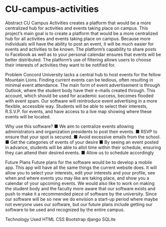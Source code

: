 # CU-campus-activities

Abstract
CU Campus Activities creates a platform that would be a more centralized hub for activities and events taking place on campus.
This project’s main goal is to create a platform that would be a more centralized hub for all activities and events taking place on campus. Because more individuals will have the ability to post an event, it will be much easier for events and activities to be known. The platform’s capability to share posts to Facebook as well as to your personal calendar ensures that events will be better distributed. The platform’s use of filtering allows users to choose their interests of activities they want to be notified for.

Problem 
Concord University lacks a central hub to host events for the fellow Mountain Lions. Finding current events can be tedious, often resulting in minimal event attendance. The main form of event advertisement is through Outlook, where the student body have their e-mails created through. This account, which should be used for academic success, becomes flooded with event spam.
Our software will reintroduce event advertising in a more flexible, accessible way. Students will be able to select their interests, R.S.V.P. for events, and have access to a live map showing where these events will be located.

Why use this software?
■ We aim to centralize events allowing administrators and organization presidents to post their events.
■ RSVP to ensure that your spot is secured.
■ Avoid excessive emails from the school.
■ Get the categories of events of your desire
■ By seeing an event posted in advance, students will be able to allot time within their schedule, ensuring they can attend their desired events.
■ Allow us to schedule accordingly

Future Plans
Future plans for the software would be to develop a mobile app. This app will have all the same things the current website does. It will allow you to select your interests, edit your interests and your profile, see when and where events you may like are taking place, and show you a calendar of your upcoming events. We would also like to work on making the student body and the faculty more aware that our software exists and push to make it a recommended piece of software by the university. Since our software will be so new we do envision a start-up period where maybe not everyone uses our software, but our future plans include getting our software to be used and recognized by the entire campus.

Technology Used
HTML
CSS
Bootstrap
django
SQLite

